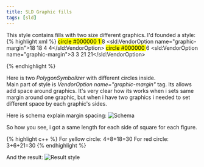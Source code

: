 ```yaml
---
title: SLD Graphic fills
tags: [sld]
---
```

This style contains fills with two size different graphics. 
I'd founded a style:
{% highlight xml %}
<PolygonSymbolizer>
	<Fill>
		<GraphicFill>
			<Graphic>
				<Mark>
					<WellKnownName>circle</WellKnownName>
					<Stroke>
						<CssParameter name="stroke">#000000</CssParameter>
						<CssParameter name="stroke-width">1</CssParameter>
					</Stroke>
				</Mark>
				<Size>8</Size>
			</Graphic>
		</GraphicFill>
	</Fill>
	<sld:VendorOption name="graphic-margin">18 18 4 4</sld:VendorOption>
</PolygonSymbolizer>
<PolygonSymbolizer>
	<Fill>
		<GraphicFill>
			<Graphic>
				<Mark>
					<WellKnownName>circle</WellKnownName>
					<Fill>
						<CssParameter name="fill">#000000</CssParameter>
					</Fill>
				</Mark>
				<Size>6</Size>
			</Graphic>
		</GraphicFill>
	</Fill>
	<sld:VendorOption name="graphic-margin">3 3 21 21</sld:VendorOption>
</PolygonSymbolizer>

{% endhighlight %}

Here is two _PolygonSymbolizer_ with different circles inside.  
Main part of style is _VendorOption name="graphic-margin"_ tag. Its allows add space around graphics.
It's very clear how its works when i sets same margin around one graphic, but when i have two graphics
i needed to set different space by each graphic's sides.

Here is schema explain margin spacing:
![Schema](/blog/img/2017-12-06/2017-12-06_1.jpg "Schema")

So how you see, i got a same length for each side of square for each figure.

{% highlight c++ %}
	For yellow circle: 4+8+18=30
	For red circle: 3+6+21=30
{% endhighlight %}

And the result:
![Result style](/blog/img/2017-12-06/2017-12-06_2.png "Result style")

